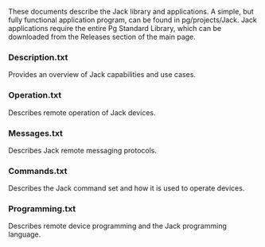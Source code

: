 These documents describe the Jack library and applications. A simple, but fully functional application program, can be found in pg/projects/Jack. Jack 
applications require the entire Pg Standard Library, which can be downloaded from the Releases section of the main page.

### Description.txt
Provides an overview of Jack capabilities and use cases.

### Operation.txt 
Describes remote operation of Jack devices.

### Messages.txt 
Describes Jack remote messaging protocols.

### Commands.txt 
Describes the Jack command set and how it is used to operate devices.

### Programming.txt 
Describes remote device programming and the Jack programming language.
